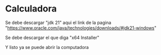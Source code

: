 # Calculadora
Se debe descargar "jdk 21" aqui el link de la pagina "https://www.oracle.com/java/technologies/downloads/#jdk21-windows"

Se debe descargar el que diga "x64 Installer"

Y listo ya se puede abrir la computadora
